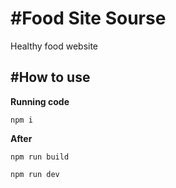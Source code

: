 # \#Food Site Sourse
Healthy food website

## \#How to use
__Running code__
```
npm i
```
__After__
```
npm run build
```
```
npm run dev
```

